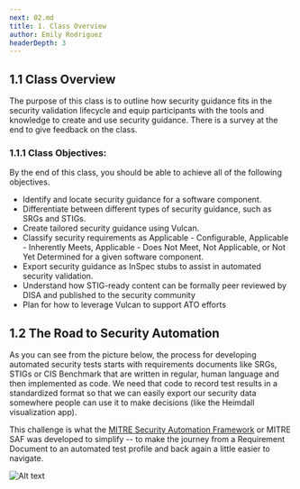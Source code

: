 ```yaml
---
next: 02.md
title: 1. Class Overview
author: Emily Rodriguez
headerDepth: 3
---
```


## 1.1 Class Overview
The purpose of this class is to outline how security guidance fits in the security validation lifecycle and equip participants with the tools and knowledge to create and use security guidance. There is a survey at the end to give feedback on the class.

### 1.1.1 Class Objectives:
By the end of this class, you should be able to achieve all of the following objectives. 
-	Identify and locate security guidance for a software component.
-	Differentiate between different types of security guidance, such as SRGs and STIGs.
-	Create tailored security guidance using Vulcan.
-	Classify security requirements as Applicable - Configurable, Applicable - Inherently Meets, Applicable - Does Not Meet, Not Applicable, or Not Yet Determined for a given software component.
-   Export security guidance as InSpec stubs to assist in automated security validation.
- Understand how STIG-ready content can be formally peer reviewed by DISA and published to the security community
- Plan for how to leverage Vulcan to support ATO efforts

## 1.2 The Road to Security Automation

As you can see from the picture below, the process for developing automated security tests starts with requirements documents like SRGs, STIGs or CIS Benchmark that are written in regular, human language and then implemented as code. We need that code to record test results in a standardized format so that we can easily export our security data somewhere people can use it to make decisions (like the Heimdall visualization app).

This challenge is what the [MITRE Security Automation Framework](https://saf.mitre.org) or MITRE SAF was developed to simplify -- to make the journey from a Requirement Document to an automated test profile and back again a little easier to navigate.

![Alt text](../../assets/img/saf-lifecycle.png)
